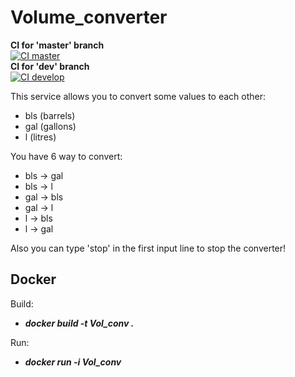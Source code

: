# Volume_converter

**CI for 'master' branch**  
[![CI master](https://github.com/Joker707/Vol_conv/actions/workflows/maven.yml/badge.svg?branch=master)](https://github.com/Joker707/Vol_conv/actions/workflows/maven.yml)    
**CI for 'dev' branch**    
[![CI develop](https://github.com/Joker707/Vol_conv/actions/workflows/maven.yml/badge.svg?branch=develop)](https://github.com/Joker707/Vol_conv/actions/workflows/maven.yml)

This service allows you to convert some values to each other:
- bls (barrels)
- gal (gallons)
- l (litres)

You have 6 way to convert:
- bls -> gal
- bls -> l
- gal -> bls
- gal -> l
- l -> bls
- l -> gal

Also you can type 'stop' in the first input line to stop the converter!

## Docker

Build:
- ***docker build -t Vol_conv .***

Run:
- ***docker run -i Vol_conv***
